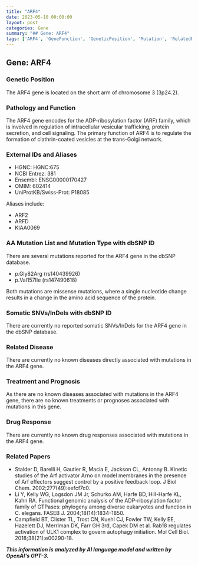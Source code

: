 ```yaml
---
title: "ARF4"
date: 2023-05-10 00:00:00
layout: post
categories: Gene
summary: "## Gene: ARF4"
tags: ['ARF4', 'GeneFunction', 'GeneticPosition', 'Mutation', 'RelatedPapers', 'Aliases', 'DrugResponse', 'RelatedDisease']
---
```


## Gene: ARF4

### Genetic Position

The ARF4 gene is located on the short arm of chromosome 3 (3p24.2).

### Pathology and Function

The ARF4 gene encodes for the ADP-ribosylation factor (ARF) family, which is involved in regulation of intracellular vesicular trafficking, protein secretion, and cell signaling. The primary function of ARF4 is to regulate the formation of clathrin-coated vesicles at the trans-Golgi network.

### External IDs and Aliases

- HGNC: HGNC:675
- NCBI Entrez: 381
- Ensembl: ENSG00000170427
- OMIM: 602414
- UniProtKB/Swiss-Prot: P18085

Aliases include:

- ARF2
- ARFD
- KIAA0069

### AA Mutation List and Mutation Type with dbSNP ID

There are several mutations reported for the ARF4 gene in the dbSNP database.

- p.Gly82Arg (rs140439926)
- p.Val157Ile (rs147490618)

Both mutations are missense mutations, where a single nucleotide change results in a change in the amino acid sequence of the protein.

### Somatic SNVs/InDels with dbSNP ID

There are currently no reported somatic SNVs/InDels for the ARF4 gene in the dbSNP database.

### Related Disease

There are currently no known diseases directly associated with mutations in the ARF4 gene.

### Treatment and Prognosis

As there are no known diseases associated with mutations in the ARF4 gene, there are no known treatments or prognoses associated with mutations in this gene.

### Drug Response

There are currently no known drug responses associated with mutations in the ARF4 gene.

### Related Papers

- Stalder D, Barelli H, Gautier R, Macia E, Jackson CL, Antonny B. Kinetic studies of the Arf activator Arno on model membranes in the presence of Arf effectors suggest control by a positive feedback loop. J Biol Chem. 2002;277(49):eefcf7c0.
- Li Y, Kelly WG, Logsdon JM Jr, Schurko AM, Harfe BD, Hill-Harfe KL, Kahn RA. Functional genomic analysis of the ADP-ribosylation factor family of GTPases: phylogeny among diverse eukaryotes and function in C. elegans. FASEB J. 2004;18(14):1834-1850.
- Campfield BT, Clister TL, Trost CN, Kuehl CJ, Fowler TW, Kelly EE, Hazelett DJ, Merriman DK, Farr GH 3rd, Capek DM et al. Rab18 regulates activation of ULK1 complex to govern autophagy initiation. Mol Cell Biol. 2018;38(21):e00290-18.

**_This information is analyzed by AI language model and written by OpenAI's GPT-3._**